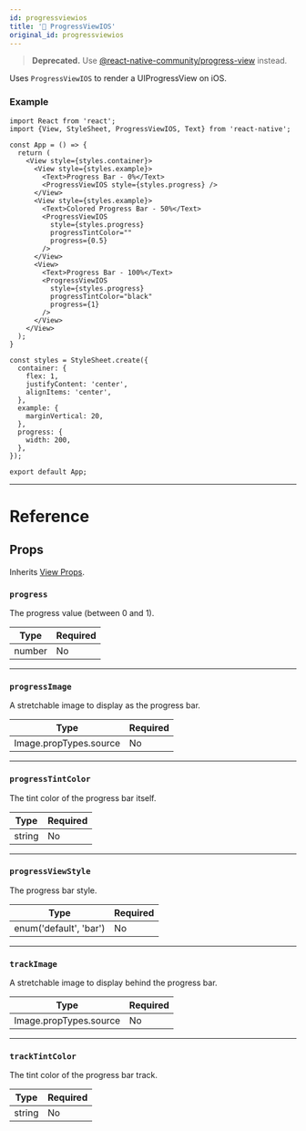 ```yaml
---
id: progressviewios
title: '🚧 ProgressViewIOS'
original_id: progressviewios
---
```


> **Deprecated.** Use [@react-native-community/progress-view](https://github.com/react-native-community/progress-view) instead.

Uses `ProgressViewIOS` to render a UIProgressView on iOS.

### Example

```SnackPlayer name=ProgressViewIOS&supportedPlatforms=ios
import React from 'react';
import {View, StyleSheet, ProgressViewIOS, Text} from 'react-native';

const App = () => {
  return (
    <View style={styles.container}>
      <View style={styles.example}>
        <Text>Progress Bar - 0%</Text>
        <ProgressViewIOS style={styles.progress} />
      </View>
      <View style={styles.example}>
        <Text>Colored Progress Bar - 50%</Text>
        <ProgressViewIOS
          style={styles.progress}
          progressTintColor=""
          progress={0.5}
        />
      </View>
      <View>
        <Text>Progress Bar - 100%</Text>
        <ProgressViewIOS
          style={styles.progress}
          progressTintColor="black"
          progress={1}
        />
      </View>
    </View>
  );
}

const styles = StyleSheet.create({
  container: {
    flex: 1,
    justifyContent: 'center',
    alignItems: 'center',
  },
  example: {
    marginVertical: 20,
  },
  progress: {
    width: 200,
  },
});

export default App;
```

---

# Reference

## Props

Inherits [View Props](view.md#props).

### `progress`

The progress value (between 0 and 1).

| Type   | Required |
| ------ | -------- |
| number | No       |

---

### `progressImage`

A stretchable image to display as the progress bar.

| Type                   | Required |
| ---------------------- | -------- |
| Image.propTypes.source | No       |

---

### `progressTintColor`

The tint color of the progress bar itself.

| Type   | Required |
| ------ | -------- |
| string | No       |

---

### `progressViewStyle`

The progress bar style.

| Type                   | Required |
| ---------------------- | -------- |
| enum('default', 'bar') | No       |

---

### `trackImage`

A stretchable image to display behind the progress bar.

| Type                   | Required |
| ---------------------- | -------- |
| Image.propTypes.source | No       |

---

### `trackTintColor`

The tint color of the progress bar track.

| Type   | Required |
| ------ | -------- |
| string | No       |
